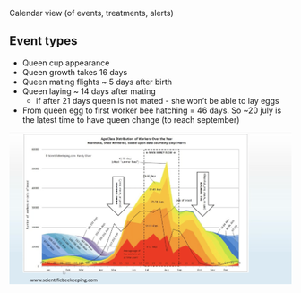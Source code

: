 Calendar view (of events, treatments, alerts)

## Event types

- Queen cup appearance
- Queen growth takes 16 days
- Queen mating flights ~ 5 days after birth
- Queen laying ~ 14 days after mating
    - if after 21 days queen is not mated - she won’t be able to lay eggs
- From queen egg to first worker bee hatching = 46 days. So ~20 july is the latest time to have queen change (to reach september)

![](../../../../img/graph.png)